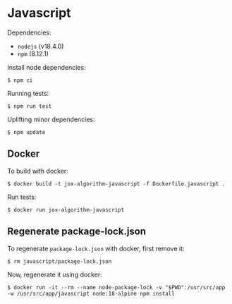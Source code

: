 # Javascript

Dependencies:

* `nodejs` (v18.4.0)
* `npm` (8.12.1)

Install node dependencies:

```
$ npm ci
```

Running tests:

```
$ npm run test
```

Uplifting minor dependencies:

```
$ npm update
```

## Docker

To build with docker:

```
$ docker build -t jox-algorithm-javascript -f Dockerfile.javascript .
```

Run tests:

```
$ docker run jox-algorithm-javascript
```

## Regenerate package-lock.json

To regenerate `package-lock.json` with docker, first remove it:

```
$ rm javascript/package-lock.json
```

Now, regenerate it using docker:

```
$ docker run -it --rm --name node-package-lock -v "$PWD":/usr/src/app -w /usr/src/app/javascript node:18-alpine npm install
```
